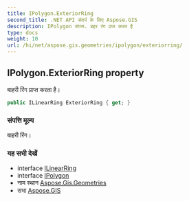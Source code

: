 ```yaml
---
title: IPolygon.ExteriorRing
second_title: .NET API संदर्भ के लिए Aspose.GIS
description: IPolygon संपत्त. बहर रंग प्रप्त करत है
type: docs
weight: 10
url: /hi/net/aspose.gis.geometries/ipolygon/exteriorring/
---
```

## IPolygon.ExteriorRing property

बाहरी रिंग प्राप्त करता है।

```csharp
public ILinearRing ExteriorRing { get; }
```

### संपत्ति मूल्य

बाहरी रिंग।

### यह सभी देखें

* interface [ILinearRing](../../ilinearring/)
* interface [IPolygon](../)
* नाम स्थान [Aspose.Gis.Geometries](../../ipolygon/)
* सभा [Aspose.GIS](../../../)


